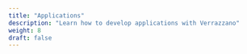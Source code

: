 ```yaml
---
title: "Applications"
description: "Learn how to develop applications with Verrazzano"
weight: 8
draft: false
---
```

